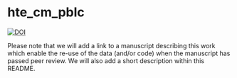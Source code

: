 # hte_cm_pblc

[![DOI](https://zenodo.org/badge/611754942.svg)](https://zenodo.org/badge/latestdoi/611754942)

Please note that we will add a link to a manuscript describing this work which enable the re-use of the data (and/or code) when the manuscript has passed peer review. We will also add a short description within this README.
